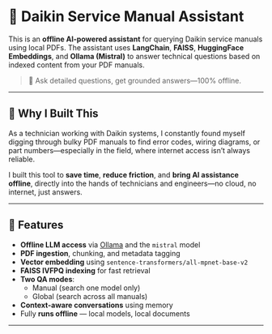 # 📘 Daikin Service Manual Assistant

This is an **offline AI-powered assistant** for querying Daikin service manuals using local PDFs. The assistant uses **LangChain**, **FAISS**, **HuggingFace Embeddings**, and **Ollama (Mistral)** to answer technical questions based on indexed content from your PDF manuals.

> 🚀 Ask detailed questions, get grounded answers—100% offline.

---

## 🧠 Why I Built This

As a technician working with Daikin systems, I constantly found myself digging through bulky PDF manuals to find error codes, wiring diagrams, or part numbers—especially in the field, where internet access isn’t always reliable.

I built this tool to **save time**, **reduce friction**, and **bring AI assistance offline**, directly into the hands of technicians and engineers—no cloud, no internet, just answers.

---

## 🔧 Features

- **Offline LLM access** via [Ollama](https://ollama.com/) and the `mistral` model
- **PDF ingestion**, chunking, and metadata tagging
- **Vector embedding** using `sentence-transformers/all-mpnet-base-v2`
- **FAISS IVFPQ indexing** for fast retrieval
- **Two QA modes**:
  - Manual (search one model only)
  - Global (search across all manuals)
- **Context-aware conversations** using memory
- Fully **runs offline** — local models, local documents

---
